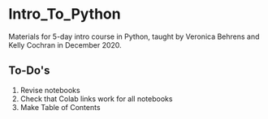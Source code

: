 # Intro_To_Python

Materials for 5-day intro course in Python, taught by Veronica Behrens and Kelly Cochran in December 2020. 

## To-Do's

1. Revise notebooks
2. Check that Colab links work for all notebooks
3. Make Table of Contents
